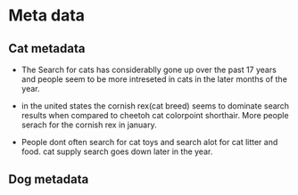 # Meta data

## Cat metadata

* The Search for cats has considerablly gone up over the past 17 years and people seem to be more intreseted in cats in the later months of the year.

* in the united states the cornish rex(cat breed) seems to dominate search results when compared to cheetoh cat colorpoint shorthair. More people serach for the cornish rex in january.

* People dont often search for cat toys and search alot for cat litter and food. cat supply search goes down later in the year.

## Dog metadata
